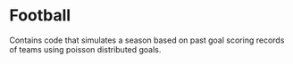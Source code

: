 # Football
Contains code that simulates a season based on past goal scoring records of teams using poisson distributed goals.